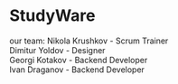 # StudyWare

our team:
Nikola Krushkov - Scrum Trainer  
Dimitur Yoldov - Designer  
Georgi Kotakov - Backend Developer  
Ivan Draganov - Backend Developer  
